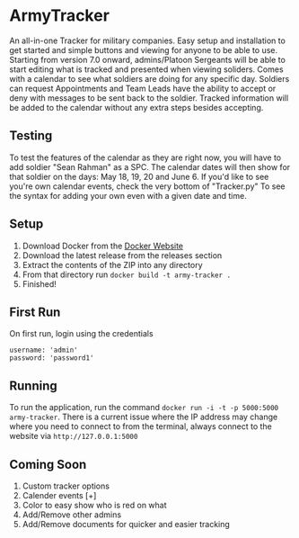 # ArmyTracker
An all-in-one Tracker for military companies. Easy setup and installation to get started and simple buttons and viewing for anyone to be able to use. Starting from version 7.0 onward, admins/Platoon Sergeants will be able to start editing what is tracked and presented when viewing soliders. Comes with a calendar to see what soldiers are doing for any specific day. Soldiers can request Appointments and Team Leads have the ability to accept or deny with messages to be sent back to the soldier. Tracked information will be added to the calendar without any extra steps besides accepting.
## Testing
  To test the features of the calendar as they are right now, you will have to add soldier "Sean Rahman" as a SPC. The calendar dates will then show for that soldier on the days: May 18, 19, 20 and June 6. If you'd like to see you're own calendar events, check the very bottom of "Tracker.py" To see the syntax for adding your own even with a given date and time.
## Setup
1. Download Docker from the [Docker Website](https://www.docker.com/products/docker-desktop)
2. Download the latest release from the releases section
3. Extract the contents of the ZIP into any directory
4. From that directory run ```docker build -t army-tracker .```
5. Finished!
## First Run
On first run, login using the credentials
```
username: 'admin'
password: 'password1'
```
## Running
To run the application, run the command
```docker run -i -t -p 5000:5000 army-tracker```. There is a current issue where the IP address may change where you need to connect to from the terminal,
always connect to the website via ```http://127.0.0.1:5000```
## Coming Soon
1. Custom tracker options
2. Calender events [+]
3. Color to easy show who is red on what
4. Add/Remove other admins
5. Add/Remove documents for quicker and easier tracking
